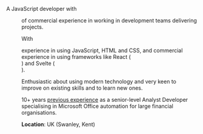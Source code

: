 <script>
  import DD from '@lib/date-distance.svelte'
</script>

<article class='all-prose'>

A JavaScript developer with <DD date="2018-03-14" /> of commercial
experience in working in development teams delivering projects.

With <DD date="2016-06-15" /> experience in using JavaScript, HTML and
CSS, and commercial experience in using frameworks like React
(<DD date="2018-03-14" />) and Svelte (<DD date="2021-04-06" />).

Enthusiastic about using modern technology and very keen to improve on
existing skills and to learn new ones.

10+ years [previous experience](./non-webdev-exp) as a senior-level
Analyst Developer specialising in Microsoft Office automation for
large financial organisations.

**Location**: UK (Swanley, Kent)

</article>

<span class="divider before:bg-primary after:bg-primary mb-10 print:mb-0" />
